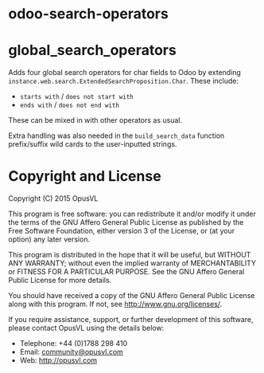 odoo-search-operators
================

# global_search_operators

Adds four global search operators for char fields to Odoo by extending `instance.web.search.ExtendedSearchProposition.Char`. These include:
* `starts with` / `does not start with`
* `ends with` / `does not end with`

These can be mixed in with other operators as usual.

Extra handling was also needed in the `build_search_data` function prefix/suffix wild cards to the user-inputted strings.


# Copyright and License

Copyright (C) 2015 OpusVL

This program is free software: you can redistribute it and/or modify
it under the terms of the GNU Affero General Public License as
published by the Free Software Foundation, either version 3 of the
License, or (at your option) any later version.

This program is distributed in the hope that it will be useful,
but WITHOUT ANY WARRANTY; without even the implied warranty of
MERCHANTABILITY or FITNESS FOR A PARTICULAR PURPOSE.  See the
GNU Affero General Public License for more details.

You should have received a copy of the GNU Affero General Public License
along with this program.  If not, see <http://www.gnu.org/licenses/>.

If you require assistance, support, or further development of this
software, please contact OpusVL using the details below:

* Telephone: +44 (0)1788 298 410
* Email: community@opusvl.com
* Web: http://opusvl.com
